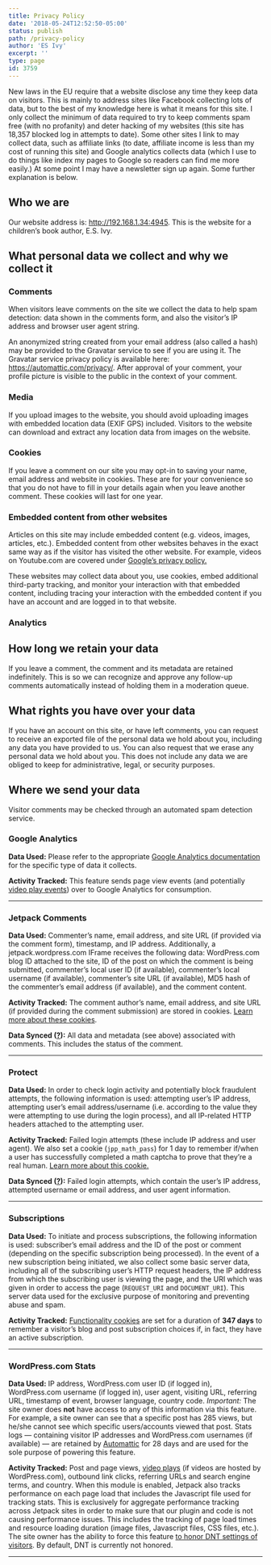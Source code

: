 ```yaml
---
title: Privacy Policy
date: '2018-05-24T12:52:50-05:00'
status: publish
path: /privacy-policy
author: 'ES Ivy'
excerpt: ''
type: page
id: 3759
---
```

New laws in the EU require that a website disclose any time they keep data on visitors. This is mainly to address sites like Facebook collecting lots of data, but to the best of my knowledge here is what it means for this site. I only collect the minimum of data required to try to keep comments spam free (with no profanity) and deter hacking of my websites (this site has 18,357 blocked log in attempts to date). Some other sites I Iink to may collect data, such as affiliate links (to date, affiliate income is less than my cost of running this site) and Google analytics collects data (which I use to do things like index my pages to Google so readers can find me more easily.) At some point I may have a newsletter sign up again. Some further explanation is below.

Who we are
----------

Our website address is: http://192.168.1.34:4945. This is the website for a children’s book author, E.S. Ivy.

What personal data we collect and why we collect it
---------------------------------------------------

### Comments

When visitors leave comments on the site we collect the data to help spam detection: data shown in the comments form, and also the visitor’s IP address and browser user agent string.

An anonymized string created from your email address (also called a hash) may be provided to the Gravatar service to see if you are using it. The Gravatar service privacy policy is available here: https://automattic.com/privacy/. After approval of your comment, your profile picture is visible to the public in the context of your comment.

### Media

If you upload images to the website, you should avoid uploading images with embedded location data (EXIF GPS) included. Visitors to the website can download and extract any location data from images on the website.

### Cookies

If you leave a comment on our site you may opt-in to saving your name, email address and website in cookies. These are for your convenience so that you do not have to fill in your details again when you leave another comment. These cookies will last for one year.

### Embedded content from other websites

Articles on this site may include embedded content (e.g. videos, images, articles, etc.). Embedded content from other websites behaves in the exact same way as if the visitor has visited the other website. For example, videos on Youtube.com are covered under [Google’s privacy policy.](https://policies.google.com/privacy?hl=en)

These websites may collect data about you, use cookies, embed additional third-party tracking, and monitor your interaction with that embedded content, including tracing your interaction with the embedded content if you have an account and are logged in to that website.

### Analytics

How long we retain your data
----------------------------

If you leave a comment, the comment and its metadata are retained indefinitely. This is so we can recognize and approve any follow-up comments automatically instead of holding them in a moderation queue.

What rights you have over your data
-----------------------------------

If you have an account on this site, or have left comments, you can request to receive an exported file of the personal data we hold about you, including any data you have provided to us. You can also request that we erase any personal data we hold about you. This does not include any data we are obliged to keep for administrative, legal, or security purposes.

Where we send your data
-----------------------

Visitor comments may be checked through an automated spam detection service.

### Google Analytics

**Data Used:** Please refer to the appropriate [Google Analytics documentation](https://developers.google.com/analytics/resources/concepts/gaConceptsTrackingOverview#howAnalyticsGetsData) for the specific type of data it collects.

**Activity Tracked:** This feature sends page view events (and potentially [video play events](https://jetpackme.wordpress.com/support/for-your-privacy-policy/#video-hosting)) over to Google Analytics for consumption.

- - - - - -

### Jetpack Comments

**Data Used:** Commenter’s name, email address, and site URL (if provided via the comment form), timestamp, and IP address. Additionally, a jetpack.wordpress.com IFrame receives the following data: WordPress.com blog ID attached to the site, ID of the post on which the comment is being submitted, commenter’s local user ID (if available), commenter’s local username (if available), commenter’s site URL (if available), MD5 hash of the commenter’s email address (if available), and the comment content.

**Activity Tracked:** The comment author’s name, email address, and site URL (if provided during the comment submission) are stored in cookies. [Learn more about these cookies](https://jetpack.com/support/cookies/#comments).

**Data Synced ([?](https://jetpack.com/support/what-data-does-jetpack-sync/)):** All data and metadata (see above) associated with comments. This includes the status of the comment.

- - - - - -

### Protect

**Data Used:** In order to check login activity and potentially block fraudulent attempts, the following information is used: attempting user’s IP address, attempting user’s email address/username (i.e. according to the value they were attempting to use during the login process), and all IP-related HTTP headers attached to the attempting user.

**Activity Tracked:** Failed login attempts (these include IP address and user agent). We also set a cookie (`jpp_math_pass`) for 1 day to remember if/when a user has successfully completed a math captcha to prove that they’re a real human. [Learn more about this cookie.](https://jetpack.com/support/cookies/#protect)

**Data Synced ([?](https://jetpack.com/support/what-data-does-jetpack-sync/)):** Failed login attempts, which contain the user’s IP address, attempted username or email address, and user agent information.

- - - - - -

### Subscriptions

**Data Used:** To initiate and process subscriptions, the following information is used: subscriber’s email address and the ID of the post or comment (depending on the specific subscription being processed). In the event of a new subscription being initiated, we also collect some basic server data, including all of the subscribing user’s HTTP request headers, the IP address from which the subscribing user is viewing the page, and the URI which was given in order to access the page (`REQUEST_URI` and `DOCUMENT_URI`). This server data used for the exclusive purpose of monitoring and preventing abuse and spam.

**Activity Tracked:** [Functionality cookies](https://jetpack.com/support/cookies/#subscriptions) are set for a duration of **347 days** to remember a visitor’s blog and post subscription choices if, in fact, they have an active subscription.

- - - - - -

### WordPress.com Stats

**Data Used:** IP address, WordPress.com user ID (if logged in), WordPress.com username (if logged in), user agent, visiting URL, referring URL, timestamp of event, browser language, country code. *Important:* The site owner does **not** have access to any of this information via this feature. For example, a site owner can see that a specific post has 285 views, but he/she cannot see which specific users/accounts viewed that post. Stats logs — containing visitor IP addresses and WordPress.com usernames (if available) — are retained by [Automattic](https://automattic.com/) for 28 days and are used for the sole purpose of powering this feature.

**Activity Tracked:** Post and page views, [video plays](https://jetpackme.wordpress.com/support/for-your-privacy-policy/#video-hosting) (if videos are hosted by WordPress.com), outbound link clicks, referring URLs and search engine terms, and country. When this module is enabled, Jetpack also tracks performance on each page load that includes the Javascript file used for tracking stats. This is exclusively for aggregate performance tracking across Jetpack sites in order to make sure that our plugin and code is not causing performance issues. This includes the tracking of page load times and resource loading duration (image files, Javascript files, CSS files, etc.). The site owner has the ability to force this feature [to honor DNT settings of visitors](https://jetpack.com/support/wordpress-com-stats/#honoring-dnt). By default, DNT is currently not honored.

- - - - - -